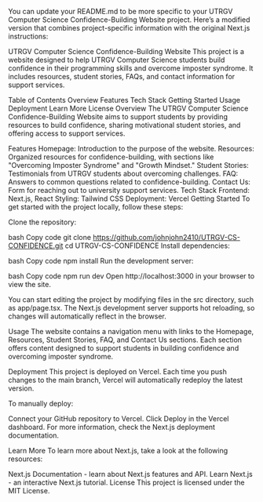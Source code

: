 
You can update your README.md to be more specific to your UTRGV Computer Science Confidence-Building Website project. Here’s a modified version that combines project-specific information with the original Next.js instructions:

UTRGV Computer Science Confidence-Building Website
This project is a website designed to help UTRGV Computer Science students build confidence in their programming skills and overcome imposter syndrome. It includes resources, student stories, FAQs, and contact information for support services.

Table of Contents
Overview
Features
Tech Stack
Getting Started
Usage
Deployment
Learn More
License
Overview
The UTRGV Computer Science Confidence-Building Website aims to support students by providing resources to build confidence, sharing motivational student stories, and offering access to support services.

Features
Homepage: Introduction to the purpose of the website.
Resources: Organized resources for confidence-building, with sections like "Overcoming Imposter Syndrome" and "Growth Mindset."
Student Stories: Testimonials from UTRGV students about overcoming challenges.
FAQ: Answers to common questions related to confidence-building.
Contact Us: Form for reaching out to university support services.
Tech Stack
Frontend: Next.js, React
Styling: Tailwind CSS
Deployment: Vercel
Getting Started
To get started with the project locally, follow these steps:

Clone the repository:

bash
Copy code
git clone https://github.com/johnjohn2410/UTRGV-CS-CONFIDENCE.git
cd UTRGV-CS-CONFIDENCE
Install dependencies:

bash
Copy code
npm install
Run the development server:

bash
Copy code
npm run dev
Open http://localhost:3000 in your browser to view the site.

You can start editing the project by modifying files in the src directory, such as app/page.tsx. The Next.js development server supports hot reloading, so changes will automatically reflect in the browser.

Usage
The website contains a navigation menu with links to the Homepage, Resources, Student Stories, FAQ, and Contact Us sections. Each section offers content designed to support students in building confidence and overcoming imposter syndrome.

Deployment
This project is deployed on Vercel. Each time you push changes to the main branch, Vercel will automatically redeploy the latest version.

To manually deploy:

Connect your GitHub repository to Vercel.
Click Deploy in the Vercel dashboard.
For more information, check the Next.js deployment documentation.

Learn More
To learn more about Next.js, take a look at the following resources:

Next.js Documentation - learn about Next.js features and API.
Learn Next.js - an interactive Next.js tutorial.
License
This project is licensed under the MIT License.
